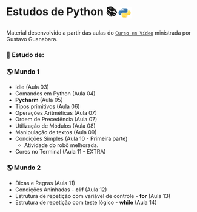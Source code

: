 # Estudos de Python 📚<img align="center" alt="gabdev95-python" height="30" width="40" src="https://raw.githubusercontent.com/devicons/devicon/master/icons/python/python-original.svg" />

Material desenvolvido a partir das aulas do <a href="https://www.youtube.com/playlist?list=PLvE-ZAFRgX8hnECDn1v9HNTI71veL3oW0" target="_blank">`Curso em Vídeo`</a> ministrada por Gustavo Guanabara.

### 📌 Estudo de:

### 🌎 Mundo 1
- Idle (Aula 03)
- Comandos em Python (Aula 04)
- <b>Pycharm</b> (Aula 05)
- Tipos primitivos (Aula 06)
- Operações Aritméticas (Aula 07)
- Ordem de Precedência (Aula 07)
- Utilização de Módulos (Aula 08)
- Manipulação de textos (Aula 09)
- Condições Simples (Aula 10 - Primeira parte)
    - Atividade do robô melhorada.
- Cores no Terminal (Aula 11 - EXTRA)

### 🌎 Mundo 2 
- Dicas e Regras (Aula 11)
- Condições Aninhadas - <b>elif</b> (Aula 12)
- Estrutura de repetição com variável de controle - <b>for</b> (Aula 13)
- Estrutura de repetição com teste lógico - <b>while</b> (Aula 14)
